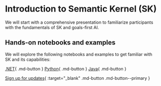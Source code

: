 # Introduction to Semantic Kernel (SK)

We will start with a comprehensive presentation to familiarize participants with the fundamentals of SK and goals-first AI.

## Hands-on notebooks and examples

We will explore the following notebooks and examples to get familiar with SK and its capabilities:

[.NET](https://github.com/microsoft/semantic-kernel/tree/main/dotnet/notebooks){ .md-button }
[Python](https://github.com/microsoft/semantic-kernel/tree/main/python/samples/getting_started){ .md-button }
[Java](https://github.com/microsoft/semantic-kernel-java/tree/main/samples){ .md-button }

[Sign up for updates](https://forms.office.com/r/rLds2s8RH1){ :target="_blank" .md-button .md-button--primary }
